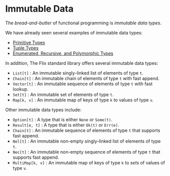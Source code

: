 # Immutable Data

The _bread-and-butter_ of functional programming is _immutable data types_. 

We have already seen several examples of immutable data types:

- [Primitive Types](./primitive-types.md)
- [Tuple Types](./tuples.md)
- [Enumerated, Recursive, and Polymorphic Types](./enums.md)

In addition, The Flix standard library offers several immutable data types:

- `List[t]`     : An immutable singly-linked list of elements of type `t`.
- `Chain[t]`    : An immutable chain of elements of type `t` with fast append.
- `Vector[t]`   : An immutable sequence of elements of type `t` with fast lookup.
- `Set[t]`      : An immutable set of elements of type `t`.
- `Map[k, v]`   : An immutable map of keys of type `k` to values of type `v`.

Other immutable data types include:

- `Option[t]`       : A type that is either `None` or `Some(t)`.
- `Result[e, t]`    : A type that is either `Ok(t)` or `Err(e)`.
- `Chain[t]`        : An immutable sequence of elements of type `t` that supports fast append.
- `Nel[t]`          : An immutable non-empty singly-linked list of elements of type `t`.
- `Nec[t]`          : An immutable non-empty sequence of elements of type `t` that supports fast append.
- `MultiMap[k, v]`  : An immutable map of keys of type `k` to _sets_ of values of type `v`.

